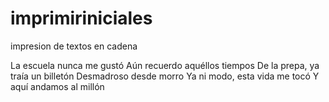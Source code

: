 # imprimiriniciales
impresion de textos en cadena

La escuela nunca me gustó
Aún recuerdo aquéllos tiempos
De la prepa, ya traía un billetón
Desmadroso desde morro
Ya ni modo, esta vida me tocó
Y aquí andamos al millón
